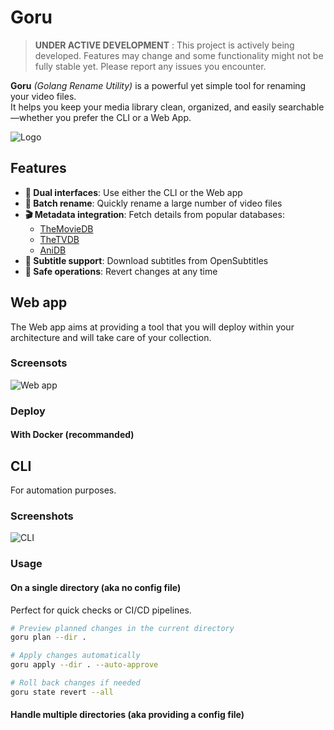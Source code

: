 # Goru

> **UNDER ACTIVE DEVELOPMENT** : This project is actively being developed. Features may change and some functionality might not be fully stable yet. Please report any issues you encounter.

**Goru** *(Golang Rename Utility)* is a powerful yet simple tool for renaming your video files.  
It helps you keep your media library clean, organized, and easily searchable—whether you prefer the CLI or a Web App.

![Logo](assets/logo_sm.png)

## Features

- **🚀 Dual interfaces**: Use either the CLI or the Web app
- **📂 Batch rename**: Quickly rename a large number of video files
- **🎬 Metadata integration**: Fetch details from popular databases:
  - [TheMovieDB](https://www.themoviedb.org/)
  - [TheTVDB](https://www.thetvdb.com/)
  - [AniDB](https://anidb.net/)
- **💬 Subtitle support**: Download subtitles from OpenSubtitles
- **🔄 Safe operations**: Revert changes at any time

## Web app

The Web app aims at providing a tool that you will deploy within your architecture and will take care of your collection.

### Screensots

![Web app](assets/screenshots/screenshot_webapp.png)

### Deploy

#### With Docker (recommanded)



## CLI

For automation purposes.

### Screenshots

![CLI](assets/screenshots/screenshot_cli.png)

### Usage

#### On a single directory (aka no config file)

Perfect for quick checks or CI/CD pipelines.

```bash
# Preview planned changes in the current directory
goru plan --dir .

# Apply changes automatically
goru apply --dir . --auto-approve

# Roll back changes if needed
goru state revert --all
```

#### Handle multiple directories (aka providing a config file)

